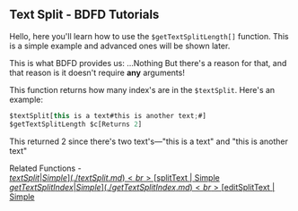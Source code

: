 ## Text Split - BDFD Tutorials

Hello, here you'll learn how to use the `$getTextSplitLength[]` function. This is a simple example and advanced ones will be shown later.

This is what BDFD provides us:
...Nothing
But there's a reason for that, and that reason is it doesn't require **any** arguments!

This function returns how many index's are in the `$textSplit`. Here's an example:
```js
$textSplit[this is a text#this is another text;#]
$getTextSplitLength $c[Returns 2]
```
This returned 2 since there's two text's—"this is a text" and "this is another text"

Related Functions - <br>
[$textSplit | Simple](./textSplit.md)<br>
[$splitText | Simple](./splitText.md)<br>
[$getTextSplitIndex | Simple](./getTextSplitIndex.md)<br>
[$editSplitText | Simple](./editSplitText.md)
